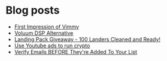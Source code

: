 # Blog posts
<!-- BLOG-POST-LIST:START -->
- [First Impression of Vimmy](https://afflift.com/f/threads/first-impression-of-vimmy.10338/)
- [Voluum DSP Alternative](https://afflift.com/f/threads/voluum-dsp-alternative.10435/)
- [Landing Pack Giveaway - 100 Landers Cleaned and Ready!](https://afflift.com/f/threads/landing-pack-giveaway-100-landers-cleaned-and-ready.5135/)
- [Use Youtube ads to run crypto](https://afflift.com/f/threads/use-youtube-ads-to-run-crypto.10441/)
- [Verify Emails BEFORE They&#39;re Added To Your List](https://afflift.com/f/threads/verify-emails-before-theyre-added-to-your-list.8468/)
<!-- BLOG-POST-LIST:END -->
